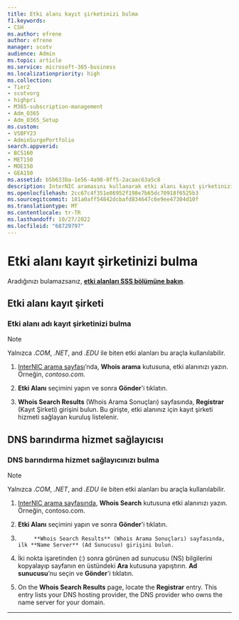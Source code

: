 ```yaml
---
title: Etki alanı kayıt şirketinizi bulma
f1.keywords:
- CSH
ms.author: efrene
author: efrene
manager: scotv
audience: Admin
ms.topic: article
ms.service: microsoft-365-business
ms.localizationpriority: high
ms.collection:
- Tier2
- scotvorg
- highpri
- M365-subscription-management
- Adm_O365
- Adm_O365_Setup
ms.custom:
- VSBFY23
- AdminSurgePortfolio
search.appverid:
- BCS160
- MET150
- MOE150
- GEA150
ms.assetid: b5b633ba-1e56-4a98-8ff5-2acaac63a5c8
description: InterNIC aramasını kullanarak etki alanı kayıt şirketinizi ve DNS barındırma sağlayıcınızı bulmayı öğrenin.
ms.openlocfilehash: 2cc67c4f351e86952f198e7b65dc70918f6525b3
ms.sourcegitcommit: 181a0aff54842dcbafd834647c6e9ee47304d10f
ms.translationtype: MT
ms.contentlocale: tr-TR
ms.lasthandoff: 10/27/2022
ms.locfileid: "68729797"
---
```

# <a name="find-your-domain-registrar"></a>Etki alanı kayıt şirketinizi bulma

 Aradığınızı bulamazsanız, **[etki alanları SSS bölümüne bakın](../setup/domains-faq.yml)**.

## <a name="domain-registrar"></a>Etki alanı kayıt şirketi

### <a name="find-your-domain-name-registrar"></a>Etki alanı adı kayıt şirketinizi bulma

> [!NOTE]
> Yalnızca *.COM*, *.NET*, and *.EDU* ile biten etki alanları bu araçla kullanılabilir.

1. [InterNIC arama sayfası](https://go.microsoft.com/fwlink/p/?LinkId=402770)’nda, **Whois arama** kutusuna, etki alanınızı yazın. Örneğin,  *contoso.com.*

2. **Etki Alanı** seçimini yapın ve sonra **Gönder**'i tıklatın.

3. **Whois Search Results** (Whois Arama Sonuçları) sayfasında, **Registrar** (Kayıt Şirketi) girişini bulun. Bu girişte, etki alanınız için kayıt şirketi hizmeti sağlayan kuruluş listelenir.

## <a name="dns-hosting-provider"></a>DNS barındırma hizmet sağlayıcısı

### <a name="find-your-dns-hosting-provider"></a>DNS barındırma hizmet sağlayıcınızı bulma

> [!NOTE]
> Yalnızca *.COM*, *.NET*, and *.EDU* ile biten etki alanları bu araçla kullanılabilir.

1. [InterNIC arama sayfasında](https://go.microsoft.com/fwlink/p/?LinkId=402770), **Whois Search** kutusuna etki alanınızı yazın. Örneğin, contoso.com.

2. **Etki Alanı** seçimini yapın ve sonra **Gönder**'i tıklatın.

3. 
            **Whois Search Results** (Whois Arama Sonuçları) sayfasında, ilk **Name Server** (Ad Sunucusu) girişini bulun.

4. İki nokta işaretinden (:) sonra görünen ad sunucusu (NS) bilgilerini kopyalayıp sayfanın en üstündeki **Ara** kutusuna yapıştırın. **Ad sunucusu**’nu seçin ve **Gönder**'i tıklatın.

5. On the **Whois Search Results** page, locate the **Registrar** entry. This entry lists your DNS hosting provider, the DNS provider who owns the name server for your domain.

---

